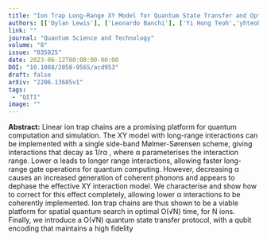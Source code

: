 ```yaml
---
title: "Ion Trap Long-Range XY Model for Quantum State Transfer and Optimal Spatial Search"
authors: [['Dylan Lewis'], ['Leonardo Banchi'], ['Yi Hong Teoh','yhteoh'], ['Rajibul Islam', 'krislam'],['Sougato Bose']]
link: ""
journal: "Quantum Science and Technology"
volume: "8"
issue: "035025"
date: 2023-06-12T00:00:00-00:00
DOI: "10.1088/2058-9565/acd953"
draft: false
arXiv: "2206.13685v1"
tags:
 - "QITI" 
image: ""
---
```


**Abstract:** Linear ion trap chains are a promising platform for quantum computation and simulation. The XY
model with long-range interactions can be implemented with a single side-band Mølmer-Sørensen
scheme, giving interactions that decay as 1/rα
, where α parameterises the interaction range. Lower
α leads to longer range interactions, allowing faster long-range gate operations for quantum computing. However, decreasing α causes an increased generation of coherent phonons and appears to
dephase the effective XY interaction model. We characterise and show how to correct for this effect
completely, allowing lower α interactions to be coherently implemented. Ion trap chains are thus
shown to be a viable platform for spatial quantum search in optimal O(√N) time, for N ions. Finally, we introduce a O(√N) quantum state transfer protocol, with a qubit encoding that maintains a high fidelity

